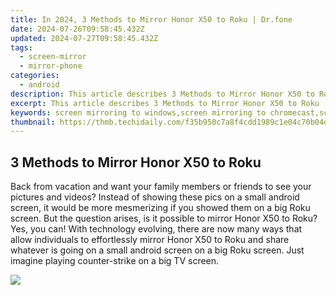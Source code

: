 ```yaml
---
title: In 2024, 3 Methods to Mirror Honor X50 to Roku | Dr.fone
date: 2024-07-26T09:58:45.432Z
updated: 2024-07-27T09:58:45.432Z
tags: 
  - screen-mirror
  - mirror-phone
categories:
  - android
description: This article describes 3 Methods to Mirror Honor X50 to Roku
excerpt: This article describes 3 Methods to Mirror Honor X50 to Roku
keywords: screen mirroring to windows,screen mirroring to chromecast,screen mirroring to android,screen mirroring to ipad,screen mirroring to mac,screen mirroring to samsung tv
thumbnail: https://thmb.techidaily.com/f35b950c7a8f4cdd1989c1e04c70b04dbfa6ce641c77398dacbaad68cbaf2be6.jpg
---
```


## 3 Methods to Mirror Honor X50 to Roku

Back from vacation and want your family members or friends to see your pictures and videos? Instead of showing these pics on a small android screen, it would be more mesmerizing if you showed them on a big Roku screen. But the question arises, is it possible to mirror Honor X50 to Roku? Yes, you can! With technology evolving, there are now many ways that allow individuals to effortlessly mirror Honor X50 to Roku and share whatever is going on a small android screen on a big Roku screen. Just imagine playing counter-strike on a big TV screen.



<ins class="adsbygoogle"
      style="display:block"
      data-ad-client="ca-pub-7571918770474297"
      data-ad-slot="8358498916"
      data-ad-format="auto"
      data-full-width-responsive="true"></ins>


<!-- affiliate ads begin -->
<a href="https://store.iobit.com/order/checkout.php?PRODS=1468905&QTY=1&AFFILIATE=108875&CART=1"><img src="https://secure.avangate.com/images/merchant/184260348236f9554fe9375772ff966e/ascscan_728x90.png" border="0"></a>
<!-- affiliate ads end -->